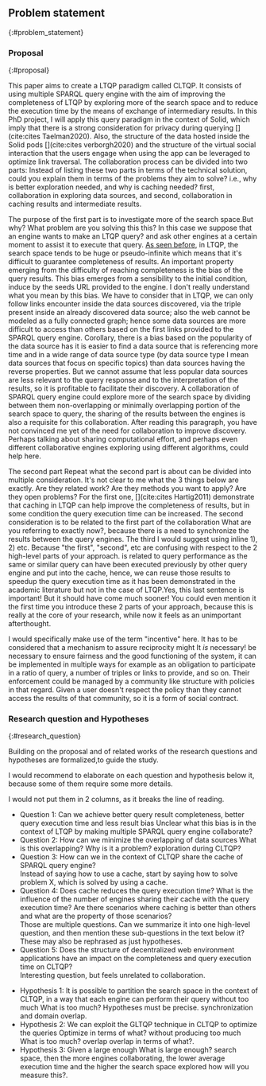 ## Problem statement
{:#problem_statement}

### Proposal
{:#proposal}

This paper aims to create a LTQP paradigm called
CLTQP.
It consists of using multiple SPARQL query engine with the aim of improving the completeness of LTQP
by exploring more of the search space and to reduce the execution time by the means of exchange of intermediary results.
In this PhD project, I will apply this query paradigm in the context of Solid, 
which imply that there is a strong consideration for privacy during querying [](cite:cites Taelman2020). 
Also, the structure of the data hosted inside the Solid pods [](cite:cites verborgh2020) and the structure of the virtual
social interaction that the users engage when using the app can be leveraged to optimize link traversal. 
The collaboration process can be divided into two parts: 
<span class="comment" data-author="RT">Instead of listing these two parts in terms of the technical solution, could you explain them in terms of the problems they aim to solve? i.e., why is better exploration needed, and why is caching needed?</span>
first, collaboration in exploring data sources, and second, collaboration in caching results and intermediate results.

The purpose of the first part is to investigate more of the search space.<span class="comment" data-author="RT">But why? What problem are you solving this this?</span>
In this case we suppose that an engine wants to make an LTQP <span class="comment" data-author="RT">query?</span> and ask other engines
at a certain moment to assist it to execute that query.
[As seen before](#litterature_review_LTQP), in LTQP, the search space tends to be huge or pseudo-infinite
which means that it's difficult to guarantee completeness of results.
An important property emerging from the difficulty of reaching completeness is the bias of the query results. 
This bias emerges from a sensibility to the initial condition, induce by the seeds URL provided to the engine. <span class="comment" data-author="RT">I don't really understand what you mean by this bias.</span>
We have to consider that in LTQP, we can only follow links encounter inside the data sources discovered,
via the triple present inside an already discovered data source;
also the web cannot be modeled as a fully connected graph;
hence some data sources are more difficult to access than others based on the first links provided to the SPARQL query engine.
Corollary, there is a bias based on the popularity of the data source has it is easier to find a data source that is
referencing more time and in a wide range of data source type (by data source type I mean data sources that focus on specific topics)
than data sources having the reverse properties.
But we cannot assume that less popular data sources are less relevant to the query response and to the
interpretation of the results, so it is profitable to facilitate their discovery.
A collaboration of SPARQL query engine could explore more of the search space by
dividing between them non-overlapping or minimally overlapping portion of the search space to query,
the sharing of the results between the engines is also a requisite for this collaboration.
<span class="comment" data-author="RT">After reading this paragraph, you have not convinced me yet of the need for collaboration to improve discovery. Perhaps talking about sharing computational effort, and perhaps even different collaborative engines exploring using different algorithms, could help here.</span>

The second part <span class="comment" data-author="RT">Repeat what the second part is about</span> can be divided into multiple consideration. 
<span class="comment" data-author="RT">It's not clear to me what the 3 things below are exactly. Are they related work? Are they methods you want to apply? Are they open problems?</span>
For the first one, [](cite:cites Hartig2011) demonstrate that caching in LTQP can
help improve the completeness of results, but in some condition the query execution time can be increased.
The second consideration is to be related to the first part of the collaboration <span class="comment" data-author="RT">What are you referring to exactly now?</span>,
because there is a need to synchronize the results between the query engines. 
The third <span class="comment" data-author="RT">I would suggest using inline 1), 2) etc. Because "the first", "second", etc are confusing with respect to the 2 high-level parts of your approach.</span> is related to query performance as the same or similar query can have been executed previously by
other query engine and put into the cache, hence, we can reuse those results to speedup the query execution time as
it has been demonstrated in the academic literature but not in the case of LTQP.<span class="comment" data-author="RT">Yes, this last sentence is important! But it should have come much sooner! You could even mention it the first time you introduce these 2 parts of your approach, because this is really at the core of your research, while now it feels as an unimportant afterthought.</span>

<span class="comment" data-author="RT">I would specifically make use of the term "incentive" here.</span>
It has to be considered that a mechanism to assure reciprocity might <span class="comment" data-author="RT">It _is_ necessary!</span> be necessary to ensure
fairness and the good functioning of the system,
it can be implemented in multiple ways for example as an obligation to participate in a ratio of query,
a number of triples or links to provide, and so on.
Their enforcement could be managed by a community like structure with policies in that regard.
Given a user doesn't respect the policy than they cannot access the results of that community,
so it is a form of social contract.

### Research question and Hypotheses
{:#research_question}

Building on the proposal and of related works of the [](#litterature_review) 
research questions and hypotheses are formalized,to guide the study.

<span class="comment" data-author="RT">I would recommend to elaborate on each question and hypothesis below it, because some of them require some more details.</span>

<div class="sidebysidecontainer">
    <span class="comment" data-author="RT">I would not put them in 2 columns, as it breaks the line of reading.</span>

<div>
<ul>
<li><span class="question_hypothesis">Question 1</span>: Can we achieve better query result completeness, 
better query execution time and less result bias <span class="comment" data-author="RT">Unclear what this bias is</span> in the context of LTQP by making multiple SPARQL query engine collaborate?</li>

<li><span class="question_hypothesis">Question 2</span>: How can we minimize the overlapping of data sources <span class="comment" data-author="RT">What is this overlapping? Why is it a problem?</span> exploration during CLTQP?</li>

<li><span class="question_hypothesis">Question 3</span>: How can we in the context of CLTQP share the cache of SPARQL query engine? </li>
<span class="comment" data-author="RT">Instead of saying how to use a cache, start by saying how to solve problem X, which is solved by using a cache.</span>

<li><span class="question_hypothesis">Question 4</span>: Does cache reduces the query execution time? What is the influence of the number of engines sharing their cache with the query execution time? Are there scenarios where caching is better than others and what are the property of those scenarios?</li>
<span class="comment" data-author="RT">Those are multiple questions. Can we summarize it into one high-level question, and then mention these sub-questions in the text below it?</span><span class="comment" data-author="RT">These may also be rephrased as just hypotheses.</span>

<li><span class="question_hypothesis">Question 5</span>: Does the structure of decentralized web environment applications 
have an impact on the completeness and query execution time on CLTQP?</li>
<span class="comment" data-author="RT">Interesting question, but feels unrelated to collaboration.</span>
</ul>
</div>
 

<div>
<ul>
<li><span class="question_hypothesis">Hypothesis 1</span>: It is possible to partition the search space in the context of CLTQP,
in a way that each engine can perform their query without too much <span class="comment" data-author="RT">What is too much? Hypotheses must be precise.</span> synchronization and domain overlap.</li>


<li><span class="question_hypothesis">Hypothesis 2</span>: We can exploit the GLTQP technique in CLTQP to optimize the queries <span class="comment" data-author="RT">Optimize in terms of what?</span> without producing too much <span class="comment" data-author="RT">What is too much?</span> overlap <span class="comment" data-author="RT">overlap in terms of what?</span>.</li>

<li><span class="question_hypothesis">Hypothesis 3</span>: Given a large enough <span class="comment" data-author="RT">What is large enough?</span> search space, then 
the more engines collaborating, the lower average execution time and the higher the search space explored <span class="comment" data-author="RT">how will you measure this?</span>.
</li>

</ul>
</div>

</div>